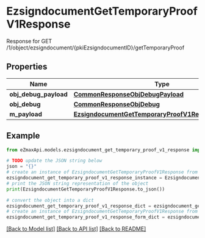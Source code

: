 # EzsigndocumentGetTemporaryProofV1Response

Response for GET /1/object/ezsigndocument/{pkiEzsigndocumentID}/getTemporaryProof

## Properties

Name | Type | Description | Notes
------------ | ------------- | ------------- | -------------
**obj_debug_payload** | [**CommonResponseObjDebugPayload**](CommonResponseObjDebugPayload.md) |  | 
**obj_debug** | [**CommonResponseObjDebug**](CommonResponseObjDebug.md) |  | [optional] 
**m_payload** | [**EzsigndocumentGetTemporaryProofV1ResponseMPayload**](EzsigndocumentGetTemporaryProofV1ResponseMPayload.md) |  | 

## Example

```python
from eZmaxApi.models.ezsigndocument_get_temporary_proof_v1_response import EzsigndocumentGetTemporaryProofV1Response

# TODO update the JSON string below
json = "{}"
# create an instance of EzsigndocumentGetTemporaryProofV1Response from a JSON string
ezsigndocument_get_temporary_proof_v1_response_instance = EzsigndocumentGetTemporaryProofV1Response.from_json(json)
# print the JSON string representation of the object
print(EzsigndocumentGetTemporaryProofV1Response.to_json())

# convert the object into a dict
ezsigndocument_get_temporary_proof_v1_response_dict = ezsigndocument_get_temporary_proof_v1_response_instance.to_dict()
# create an instance of EzsigndocumentGetTemporaryProofV1Response from a dict
ezsigndocument_get_temporary_proof_v1_response_form_dict = ezsigndocument_get_temporary_proof_v1_response.from_dict(ezsigndocument_get_temporary_proof_v1_response_dict)
```
[[Back to Model list]](../README.md#documentation-for-models) [[Back to API list]](../README.md#documentation-for-api-endpoints) [[Back to README]](../README.md)


